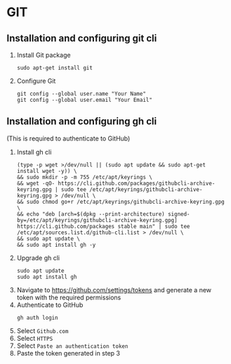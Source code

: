 # GIT

## Installation and configuring git cli
1. Install Git package
    ```
    sudo apt-get install git
    ```
2. Configure Git
    ```
    git config --global user.name "Your Name"
    git config --global user.email "Your Email"
    ```
  
## Installation and configuring gh cli
(This is required to authenticate to GitHub)

1. Install gh cli
    ```
    (type -p wget >/dev/null || (sudo apt update && sudo apt-get install wget -y)) \
    && sudo mkdir -p -m 755 /etc/apt/keyrings \
    && wget -qO- https://cli.github.com/packages/githubcli-archive-keyring.gpg | sudo tee /etc/apt/keyrings/githubcli-archive-keyring.gpg > /dev/null \
    && sudo chmod go+r /etc/apt/keyrings/githubcli-archive-keyring.gpg \
    && echo "deb [arch=$(dpkg --print-architecture) signed-by=/etc/apt/keyrings/githubcli-archive-keyring.gpg] https://cli.github.com/packages stable main" | sudo tee /etc/apt/sources.list.d/github-cli.list > /dev/null \
    && sudo apt update \
    && sudo apt install gh -y
    ```
2. Upgrade gh cli
    ```
    sudo apt update
    sudo apt install gh
    ```
3. Navigate to https://github.com/settings/tokens and generate a new token with the required permissions
4. Authenticate to GitHub
    ```
    gh auth login
    ```
5. Select `Github.com`
6. Select `HTTPS`
7. Select `Paste an authentication token`
8. Paste the token generated in step 3
